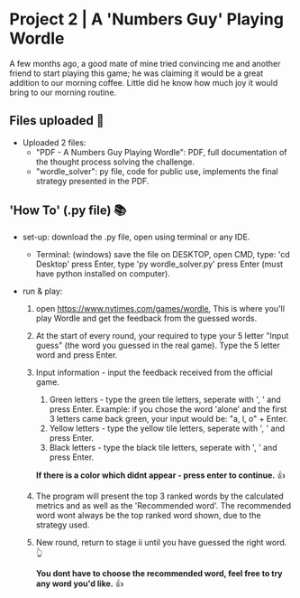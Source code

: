 # Project 2 | A 'Numbers Guy' Playing Wordle

A few months ago, a good mate of mine tried convincing me and another friend to start playing this game; he was claiming it would be a great addition to our morning coffee. Little did he know how much joy it would bring to our morning routine. 

## Files uploaded 📁

- Uploaded 2 files:
	- "PDF - A Numbers Guy Playing Wordle": PDF, full documentation of the thought process solving the challenge.
	- "wordle_solver": py file, code for public use, implements the final strategy presented in the PDF.
				
## 'How To' (.py file) 📚
- set-up: download the .py file, open using terminal or any IDE.
	- Terminal: (windows) save the file on DESKTOP, open CMD, type: 'cd Desktop' press Enter, type 'py wordle_solver.py' press Enter (must have python installed on computer).

- run & play:
	1. open https://www.nytimes.com/games/wordle, This is where you'll play Wordle and get the feedback from the guessed words.  
	2. At the start of every round, your required to type your 5 letter "Input guess" (the word you guessed in the real game). Type the 5 letter word and press Enter. 
	3. Input information - input the feedback received from the official game. 
		1. Green letters - type the green tile letters, seperate with ', ' and press Enter. Example: if you chose the word 'alone' and the first 3 letters came back green, your input would be: "a, l, o" + Enter.
		2. Yellow letters - type the yellow tile letters, seperate with ', ' and press Enter.
		3. Black letters - type the black tile letters, seperate with ', ' and press Enter.

		**If there is a color which didnt appear - press enter to continue.** 👍

	4. The program will present the top 3 ranked words by the calculated metrics and as well as the 'Recommended word'. The recommended word wont always be the top ranked word shown, due to the strategy used.
	5. New round, return to stage ii until you have guessed the right word. 👆

		**You dont have to choose the recommended word, feel free to try any word you'd like.** 👍


